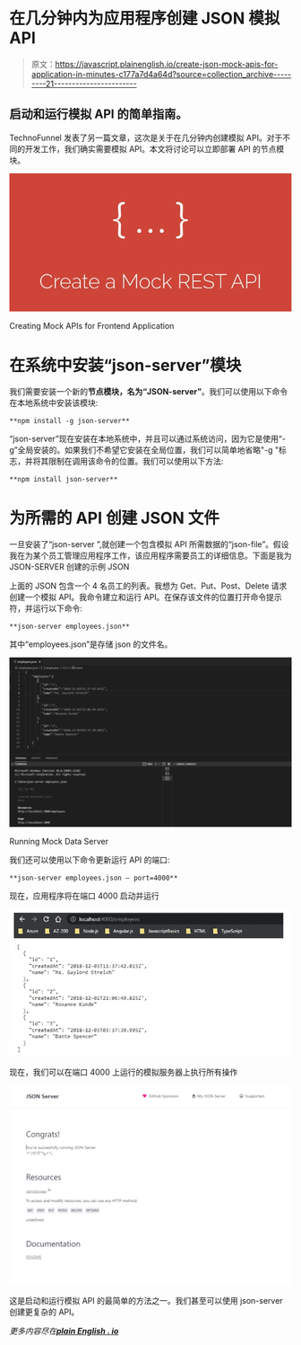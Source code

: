 # 在几分钟内为应用程序创建 JSON 模拟 API

> 原文：<https://javascript.plainenglish.io/create-json-mock-apis-for-application-in-minutes-c177a7d4a64d?source=collection_archive---------21----------------------->

## 启动和运行模拟 API 的简单指南。

TechnoFunnel 发表了另一篇文章，这次是关于在几分钟内创建模拟 API。对于不同的开发工作，我们确实需要模拟 API。本文将讨论可以立即部署 API 的节点模块。

![](img/da1c15bf0b19f691064c2ff058ecc35e.png)

Creating Mock APIs for Frontend Application

# 在系统中安装“json-server”模块

我们需要安装一个新的**节点模块，名为“JSON-server”**。我们可以使用以下命令在本地系统中安装该模块:

```
**npm install -g json-server**
```

“json-server”现在安装在本地系统中，并且可以通过系统访问，因为它是使用“-g”全局安装的。如果我们不希望它安装在全局位置，我们可以简单地省略"-g "标志，并将其限制在调用该命令的位置。我们可以使用以下方法:

```
**npm install json-server**
```

# 为所需的 API 创建 JSON 文件

一旦安装了“json-server ”,就创建一个包含模拟 API 所需数据的“json-file”。假设我在为某个员工管理应用程序工作，该应用程序需要员工的详细信息。下面是我为 JSON-SERVER 创建的示例 JSON

上面的 JSON 包含一个 4 名员工的列表。我想为 Get、Put、Post、Delete 请求创建一个模拟 API。我命令建立和运行 API。在保存该文件的位置打开命令提示符，并运行以下命令:

```
**json-server employees.json**
```

其中“employees.json”是存储 json 的文件名。

![](img/4b5dd45a14503b732118bb7c0b76cc6b.png)

Running Mock Data Server

我们还可以使用以下命令更新运行 API 的端口:

```
**json-server employees.json — port=4000**
```

现在，应用程序将在端口 4000 启动并运行

![](img/d8edf68bff8e8fdc57ec0113ee53a7c9.png)

现在，我们可以在端口 4000 上运行的模拟服务器上执行所有操作

![](img/9583271822c1831456c5410957f77d09.png)

这是启动和运行模拟 API 的最简单的方法之一。我们甚至可以使用 json-server 创建更复杂的 API。

*更多内容尽在*[***plain English . io***](http://plainenglish.io/)